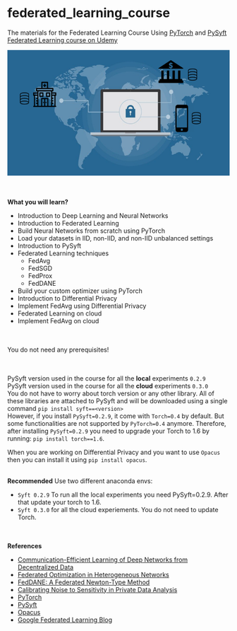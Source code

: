 # federated_learning_course
The materials for the Federated Learning Course Using [PyTorch](https://pytorch.org/) and [PySyft](https://github.com/OpenMined/PySyft) </br>
[Federated Learning course on Udemy](https://www.udemy.com/course/federated_learning)

[![plot](./fl.png)](https://www.udemy.com/course/federated_learning)


</br></br>
**What you will learn?**
* Introduction to Deep Learning and Neural Networks
* Introduction to Federated Learning
* Build Neural Networks from scratch using PyTorch
* Load your datasets in IID, non-IID, and non-IID unbalanced settings
* Introduction to PySyft
* Federated Learning techniques
  * FedAvg
  * FedSGD
  * FedProx
  * FedDANE
* Build your custom optimizer using PyTorch
* Introduction to Differential Privacy
* Implement FedAvg using Differential Privacy
* Federated Learning on cloud
* Implement FedAvg on cloud

</br></br>
You do not need any prerequisites!

</br></br>
PySyft version used in the course for all the **local** experiments `0.2.9` </br>
PySyft version used in the course for all the **cloud** experiments `0.3.0` </br>
You do not have to worry about torch version or any other library. All of these libraries are attached to PySyft and will be downloaded using a single command `pip install syft==<version>`</br>However, if you install `PySyft=0.2.9`, it come with `Torch=0.4` by default. But some functionalities are not supported by `PyTorch=0.4` anymore. Therefore, after installing `PySyft=0.2.9` you need to upgrade your Torch to 1.6 by running: `pip install torch==1.6`.  </br>

When you are working on Differential Privacy and you want to use `Opacus` then you can install it using `pip install opacus`. </br></br>


**Recommended**
Use two different anaconda envs:
* `Syft 0.2.9` To run all the local experiments you need PySyft=0.2.9. After that update your torch to 1.6.
* `Syft 0.3.0` for all the cloud experiements. You do not need to update Torch.


</br></br>
**References**
* [Communication-Efficient Learning of Deep Networks from Decentralized Data](https://arxiv.org/pdf/1602.05629.pdf)
* [Federated Optimization in Heterogeneous Networks](https://arxiv.org/pdf/1812.06127.pdf)
* [FedDANE: A Federated Newton-Type Method](https://arxiv.org/pdf/2001.01920.pdf)
* [Calibrating Noise to Sensitivity in Private Data Analysis](https://people.csail.mit.edu/asmith/PS/sensitivity-tcc-final.pdf)
* [PyTorch](https://pytorch.org/)
* [PySyft](https://github.com/OpenMined/PySyft)
* [Opacus](https://opacus.ai/)
* [Google Federated Learning Blog](https://ai.googleblog.com/2017/04/federated-learning-collaborative.html)
